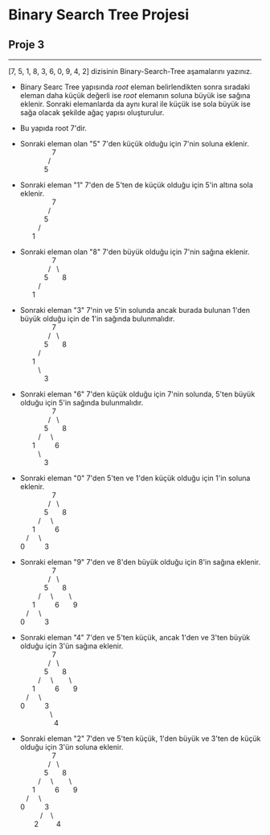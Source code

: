 # Binary Search Tree Projesi
## Proje 3
---
[7, 5, 1, 8, 3, 6, 0, 9, 4, 2] dizisinin Binary-Search-Tree aşamalarını yazınız.

- Binary Searc Tree yapısında *root* eleman belirlendikten sonra sıradaki eleman daha küçük değerli ise *root* elemanın soluna büyük ise sağına eklenir. Sonraki elemanlarda da aynı kural ile küçük ise sola büyük ise sağa olacak şekilde ağaç yapısı oluşturulur.

- Bu yapıda root 7'dir.
- Sonraki eleman olan "5" 7'den küçük olduğu için 7'nin soluna eklenir.<br />
&nbsp;&nbsp;&nbsp;&nbsp;&nbsp;&nbsp;&nbsp;&nbsp;&nbsp;&nbsp;&nbsp;&nbsp;&nbsp;&nbsp;&nbsp;&nbsp;7<br />
&nbsp;&nbsp;&nbsp;&nbsp;&nbsp;&nbsp;&nbsp;&nbsp;&nbsp;&nbsp;&nbsp;&nbsp;&nbsp;&nbsp;/<br />
&nbsp;&nbsp;&nbsp;&nbsp;&nbsp;&nbsp;&nbsp;&nbsp;&nbsp;&nbsp;&nbsp;&nbsp;5
- Sonraki eleman "1" 7'den de 5'ten de küçük olduğu için 5'in altına sola eklenir.<br />
&nbsp;&nbsp;&nbsp;&nbsp;&nbsp;&nbsp;&nbsp;&nbsp;&nbsp;&nbsp;&nbsp;&nbsp;&nbsp;&nbsp;&nbsp;&nbsp;7<br />
&nbsp;&nbsp;&nbsp;&nbsp;&nbsp;&nbsp;&nbsp;&nbsp;&nbsp;&nbsp;&nbsp;&nbsp;&nbsp;&nbsp;/<br />
&nbsp;&nbsp;&nbsp;&nbsp;&nbsp;&nbsp;&nbsp;&nbsp;&nbsp;&nbsp;&nbsp;&nbsp;5<br />
&nbsp;&nbsp;&nbsp;&nbsp;&nbsp;&nbsp;&nbsp;&nbsp;&nbsp;/<br />
&nbsp;&nbsp;&nbsp;&nbsp;&nbsp;&nbsp;1
- Sonraki eleman olan "8" 7'den büyük olduğu için 7'nin sağına eklenir.<br />
&nbsp;&nbsp;&nbsp;&nbsp;&nbsp;&nbsp;&nbsp;&nbsp;&nbsp;&nbsp;&nbsp;&nbsp;&nbsp;&nbsp;&nbsp;&nbsp;7<br />
&nbsp;&nbsp;&nbsp;&nbsp;&nbsp;&nbsp;&nbsp;&nbsp;&nbsp;&nbsp;&nbsp;&nbsp;&nbsp;&nbsp;/&nbsp;&nbsp;&nbsp;\ <br />
&nbsp;&nbsp;&nbsp;&nbsp;&nbsp;&nbsp;&nbsp;&nbsp;&nbsp;&nbsp;&nbsp;&nbsp;5&nbsp;&nbsp;&nbsp;&nbsp;&nbsp;&nbsp;&nbsp;8<br />
&nbsp;&nbsp;&nbsp;&nbsp;&nbsp;&nbsp;&nbsp;&nbsp;&nbsp;/<br />
&nbsp;&nbsp;&nbsp;&nbsp;&nbsp;&nbsp;1
- Sonraki eleman "3" 7'nin ve 5'in solunda ancak burada bulunan 1'den büyük olduğu için de 1'in sağında bulunmalıdır.<br />
&nbsp;&nbsp;&nbsp;&nbsp;&nbsp;&nbsp;&nbsp;&nbsp;&nbsp;&nbsp;&nbsp;&nbsp;&nbsp;&nbsp;&nbsp;&nbsp;7<br />
&nbsp;&nbsp;&nbsp;&nbsp;&nbsp;&nbsp;&nbsp;&nbsp;&nbsp;&nbsp;&nbsp;&nbsp;&nbsp;&nbsp;/&nbsp;&nbsp;&nbsp;\ <br />
&nbsp;&nbsp;&nbsp;&nbsp;&nbsp;&nbsp;&nbsp;&nbsp;&nbsp;&nbsp;&nbsp;&nbsp;5&nbsp;&nbsp;&nbsp;&nbsp;&nbsp;&nbsp;&nbsp;8<br />
&nbsp;&nbsp;&nbsp;&nbsp;&nbsp;&nbsp;&nbsp;&nbsp;&nbsp;/<br />
&nbsp;&nbsp;&nbsp;&nbsp;&nbsp;&nbsp;1<br />
&nbsp;&nbsp;&nbsp;&nbsp;&nbsp;&nbsp;&nbsp;&nbsp;&nbsp;\ <br />
&nbsp;&nbsp;&nbsp;&nbsp;&nbsp;&nbsp;&nbsp;&nbsp;&nbsp;&nbsp;&nbsp;&nbsp;3
- Sonraki eleman "6" 7'den küçük olduğu için 7'nin solunda, 5'ten büyük olduğu için 5'in sağında bulunmalıdır.<br />
&nbsp;&nbsp;&nbsp;&nbsp;&nbsp;&nbsp;&nbsp;&nbsp;&nbsp;&nbsp;&nbsp;&nbsp;&nbsp;&nbsp;&nbsp;&nbsp;7<br />
&nbsp;&nbsp;&nbsp;&nbsp;&nbsp;&nbsp;&nbsp;&nbsp;&nbsp;&nbsp;&nbsp;&nbsp;&nbsp;&nbsp;/&nbsp;&nbsp;&nbsp;\ <br />
&nbsp;&nbsp;&nbsp;&nbsp;&nbsp;&nbsp;&nbsp;&nbsp;&nbsp;&nbsp;&nbsp;&nbsp;5&nbsp;&nbsp;&nbsp;&nbsp;&nbsp;&nbsp;&nbsp;8<br />
&nbsp;&nbsp;&nbsp;&nbsp;&nbsp;&nbsp;&nbsp;&nbsp;&nbsp;/&nbsp;&nbsp;&nbsp;&nbsp;&nbsp;\ <br />
&nbsp;&nbsp;&nbsp;&nbsp;&nbsp;&nbsp;1&nbsp;&nbsp;&nbsp;&nbsp;&nbsp;&nbsp;&nbsp;&nbsp;&nbsp;&nbsp;6<br />
&nbsp;&nbsp;&nbsp;&nbsp;&nbsp;&nbsp;&nbsp;&nbsp;&nbsp;\ <br />
&nbsp;&nbsp;&nbsp;&nbsp;&nbsp;&nbsp;&nbsp;&nbsp;&nbsp;&nbsp;&nbsp;&nbsp;3
- Sonraki eleman "0" 7'den 5'ten ve 1'den küçük olduğu için 1'in soluna eklenir.<br />
&nbsp;&nbsp;&nbsp;&nbsp;&nbsp;&nbsp;&nbsp;&nbsp;&nbsp;&nbsp;&nbsp;&nbsp;&nbsp;&nbsp;&nbsp;&nbsp;7<br />
&nbsp;&nbsp;&nbsp;&nbsp;&nbsp;&nbsp;&nbsp;&nbsp;&nbsp;&nbsp;&nbsp;&nbsp;&nbsp;&nbsp;/&nbsp;&nbsp;&nbsp;\ <br />
&nbsp;&nbsp;&nbsp;&nbsp;&nbsp;&nbsp;&nbsp;&nbsp;&nbsp;&nbsp;&nbsp;&nbsp;5&nbsp;&nbsp;&nbsp;&nbsp;&nbsp;&nbsp;&nbsp;8<br />
&nbsp;&nbsp;&nbsp;&nbsp;&nbsp;&nbsp;&nbsp;&nbsp;&nbsp;/&nbsp;&nbsp;&nbsp;&nbsp;&nbsp;\ <br />
&nbsp;&nbsp;&nbsp;&nbsp;&nbsp;&nbsp;1&nbsp;&nbsp;&nbsp;&nbsp;&nbsp;&nbsp;&nbsp;&nbsp;&nbsp;&nbsp;6<br />
&nbsp;&nbsp;&nbsp;/&nbsp;&nbsp;&nbsp;&nbsp;&nbsp;\ <br />
0&nbsp;&nbsp;&nbsp;&nbsp;&nbsp;&nbsp;&nbsp;&nbsp;&nbsp;&nbsp;3
- Sonraki eleman "9" 7'den ve 8'den büyük olduğu için 8'in sağına eklenir.<br />
&nbsp;&nbsp;&nbsp;&nbsp;&nbsp;&nbsp;&nbsp;&nbsp;&nbsp;&nbsp;&nbsp;&nbsp;&nbsp;&nbsp;&nbsp;&nbsp;7<br />
&nbsp;&nbsp;&nbsp;&nbsp;&nbsp;&nbsp;&nbsp;&nbsp;&nbsp;&nbsp;&nbsp;&nbsp;&nbsp;&nbsp;/&nbsp;&nbsp;&nbsp;\ <br />
&nbsp;&nbsp;&nbsp;&nbsp;&nbsp;&nbsp;&nbsp;&nbsp;&nbsp;&nbsp;&nbsp;&nbsp;5&nbsp;&nbsp;&nbsp;&nbsp;&nbsp;&nbsp;&nbsp;8<br />
&nbsp;&nbsp;&nbsp;&nbsp;&nbsp;&nbsp;&nbsp;&nbsp;&nbsp;/&nbsp;&nbsp;&nbsp;&nbsp;&nbsp;\ &nbsp;&nbsp;&nbsp;&nbsp;&nbsp;&nbsp;&nbsp;\ <br />
&nbsp;&nbsp;&nbsp;&nbsp;&nbsp;&nbsp;1&nbsp;&nbsp;&nbsp;&nbsp;&nbsp;&nbsp;&nbsp;&nbsp;&nbsp;&nbsp;6&nbsp;&nbsp;&nbsp;&nbsp;&nbsp;&nbsp;&nbsp;9<br />
&nbsp;&nbsp;&nbsp;/&nbsp;&nbsp;&nbsp;&nbsp;&nbsp;\ <br />
0&nbsp;&nbsp;&nbsp;&nbsp;&nbsp;&nbsp;&nbsp;&nbsp;&nbsp;&nbsp;3
- Sonraki eleman "4" 7'den ve 5'ten küçük, ancak 1'den ve 3'ten büyük olduğu için 3'ün sağına eklenir.<br />
&nbsp;&nbsp;&nbsp;&nbsp;&nbsp;&nbsp;&nbsp;&nbsp;&nbsp;&nbsp;&nbsp;&nbsp;&nbsp;&nbsp;&nbsp;&nbsp;7<br />
&nbsp;&nbsp;&nbsp;&nbsp;&nbsp;&nbsp;&nbsp;&nbsp;&nbsp;&nbsp;&nbsp;&nbsp;&nbsp;&nbsp;/&nbsp;&nbsp;&nbsp;\ <br />
&nbsp;&nbsp;&nbsp;&nbsp;&nbsp;&nbsp;&nbsp;&nbsp;&nbsp;&nbsp;&nbsp;&nbsp;5&nbsp;&nbsp;&nbsp;&nbsp;&nbsp;&nbsp;&nbsp;8<br />
&nbsp;&nbsp;&nbsp;&nbsp;&nbsp;&nbsp;&nbsp;&nbsp;&nbsp;/&nbsp;&nbsp;&nbsp;&nbsp;&nbsp;\ &nbsp;&nbsp;&nbsp;&nbsp;&nbsp;&nbsp;&nbsp;\ <br />
&nbsp;&nbsp;&nbsp;&nbsp;&nbsp;&nbsp;1&nbsp;&nbsp;&nbsp;&nbsp;&nbsp;&nbsp;&nbsp;&nbsp;&nbsp;&nbsp;6&nbsp;&nbsp;&nbsp;&nbsp;&nbsp;&nbsp;&nbsp;9<br />
&nbsp;&nbsp;&nbsp;/&nbsp;&nbsp;&nbsp;&nbsp;&nbsp;\ <br />
0&nbsp;&nbsp;&nbsp;&nbsp;&nbsp;&nbsp;&nbsp;&nbsp;&nbsp;&nbsp;3<br />
&nbsp;&nbsp;&nbsp;&nbsp;&nbsp;&nbsp;&nbsp;&nbsp;&nbsp;&nbsp;&nbsp;&nbsp;&nbsp;&nbsp;&nbsp;\ <br />
&nbsp;&nbsp;&nbsp;&nbsp;&nbsp;&nbsp;&nbsp;&nbsp;&nbsp;&nbsp;&nbsp;&nbsp;&nbsp;&nbsp;&nbsp;&nbsp;&nbsp;4
- Sonraki eleman "2" 7'den ve 5'ten küçük, 1'den büyük ve 3'ten de küçük olduğu için 3'ün soluna eklenir.<br />
&nbsp;&nbsp;&nbsp;&nbsp;&nbsp;&nbsp;&nbsp;&nbsp;&nbsp;&nbsp;&nbsp;&nbsp;&nbsp;&nbsp;&nbsp;&nbsp;7<br />
&nbsp;&nbsp;&nbsp;&nbsp;&nbsp;&nbsp;&nbsp;&nbsp;&nbsp;&nbsp;&nbsp;&nbsp;&nbsp;&nbsp;/&nbsp;&nbsp;&nbsp;\ <br />
&nbsp;&nbsp;&nbsp;&nbsp;&nbsp;&nbsp;&nbsp;&nbsp;&nbsp;&nbsp;&nbsp;&nbsp;5&nbsp;&nbsp;&nbsp;&nbsp;&nbsp;&nbsp;&nbsp;8<br />
&nbsp;&nbsp;&nbsp;&nbsp;&nbsp;&nbsp;&nbsp;&nbsp;&nbsp;/&nbsp;&nbsp;&nbsp;&nbsp;&nbsp;\ &nbsp;&nbsp;&nbsp;&nbsp;&nbsp;&nbsp;&nbsp;\ <br />
&nbsp;&nbsp;&nbsp;&nbsp;&nbsp;&nbsp;1&nbsp;&nbsp;&nbsp;&nbsp;&nbsp;&nbsp;&nbsp;&nbsp;&nbsp;&nbsp;6&nbsp;&nbsp;&nbsp;&nbsp;&nbsp;&nbsp;&nbsp;9<br />
&nbsp;&nbsp;&nbsp;/&nbsp;&nbsp;&nbsp;&nbsp;&nbsp;\ <br />
0&nbsp;&nbsp;&nbsp;&nbsp;&nbsp;&nbsp;&nbsp;&nbsp;&nbsp;&nbsp;3<br />
&nbsp;&nbsp;&nbsp;&nbsp;&nbsp;&nbsp;&nbsp;&nbsp;&nbsp;&nbsp;/&nbsp;&nbsp;&nbsp;&nbsp;\ <br />
&nbsp;&nbsp;&nbsp;&nbsp;&nbsp;&nbsp;&nbsp;2&nbsp;&nbsp;&nbsp;&nbsp;&nbsp;&nbsp;&nbsp;&nbsp;&nbsp;4